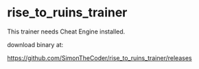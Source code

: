 # rise_to_ruins_trainer

This trainer needs Cheat Engine installed.

download binary at:

https://github.com/SimonTheCoder/rise_to_ruins_trainer/releases




